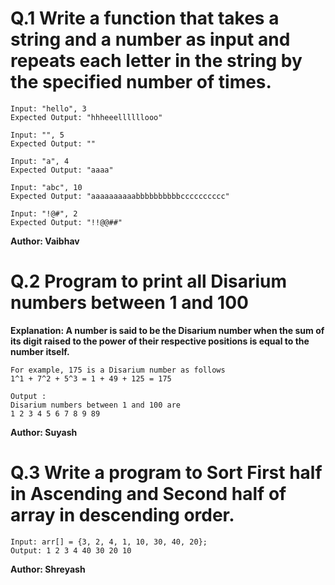 # Q.1 Write a function that takes a string and a number as input and repeats each letter in the string by the specified number of times.
```
Input: "hello", 3
Expected Output: "hhheeellllllooo"

Input: "", 5
Expected Output: ""

Input: "a", 4
Expected Output: "aaaa"

Input: "abc", 10
Expected Output: "aaaaaaaaaabbbbbbbbbbcccccccccc"

Input: "!@#", 2
Expected Output: "!!@@##"
```
**Author: Vaibhav**

# Q.2 Program to print all Disarium numbers between 1 and 100
**Explanation: A number is said to be the Disarium number when the sum of its digit raised to the power of their respective positions is equal to the number itself.**
```
For example, 175 is a Disarium number as follows
1^1 + 7^2 + 5^3 = 1 + 49 + 125 = 175

Output :
Disarium numbers between 1 and 100 are
1 2 3 4 5 6 7 8 9 89 
```
**Author: Suyash**

# Q.3 Write a program to Sort  First half in Ascending and Second half of array in descending order.
```
Input: arr[] = {3, 2, 4, 1, 10, 30, 40, 20};
Output: 1 2 3 4 40 30 20 10 
```
**Author: Shreyash**

